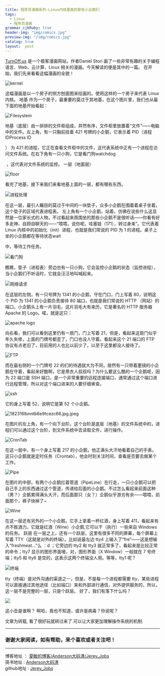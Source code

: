 ```yaml
---
title: 程序员漫画系列-Linux内核里面的那些小企鹅们
tags:
  - Linux
  - 程序员漫画
grammar_cjkRuby: true
header-img: "img/comics.jpg"
preview-img: "/img/comics.jpg"
catalog: true
layout:  post
---
```


[TurnOff.us](http://turnoff.us/) 是一个极客漫画网站，作者Daniel Stori 画了一些非常有趣的关于编程语言、Web、云计算、Linux 相关的漫画。今天解读的便是其中的一篇。
在开始，我们先来看看这幅漫画的全貌！

![kernel](http://upload-images.jianshu.io/upload_images/2305881-9978f01dd51d6856.gif?imageMogr2/auto-orient/strip)

这幅漫画是以一个房子的侧方刨面图来绘画的。使用这样的一个房子来代表 Linux 内核。
地基
作为一个房子，最重要的莫过于其地基，在这个图片里，我们也从最下面的地基开始看起：

![Filesystem](http://upload-images.jianshu.io/upload_images/2305881-8c9f9f8524ce9845.png?imageMogr2/auto-orient/strip%7CimageView2/2/w/1240)

地基（底层）由一排排的文件柜组成，井然有序，文件柜里放置着“文件”——电脑中的文件。左上角，有一只胸前挂着 421 号牌的小企鹅，它表示着 PID（进程 IDProcess ID

） 为 421 的进程，它正在查看文件柜中的文件，这代表系统中正有一个进程在访问文件系统。在右下角有一只小狗，它是看门狗watchdog

 ，这代表对文件系统的监控。
一层（地面层）

![floor](http://upload-images.jianshu.io/upload_images/2305881-59ea7b3d1fb3e43d.png?imageMogr2/auto-orient/strip%7CimageView2/2/w/1240)

看完了地基，接下来我们来看地基上面的一层，都有哪些东西。

![进程处理](http://upload-images.jianshu.io/upload_images/2305881-75e661110dfa6591.png?imageMogr2/auto-orient/strip%7CimageView2/2/w/1240)

在这一层，最引人瞩目的莫过于中间的一块垫子，众多小企鹅在围着着桌子坐着。这个垫子的区域代表进程表。
左上角有一个小企鹅，站着，仿佛在说些什么这显然是一位家长式的人物，不过看起来周围坐的那些小企鹅不是很听话——你看有好多走神、自顾自聊天的——“喂喂，说你呢，哇塞娃（171），转过身来”。它代表着 Linux 内核中的初始化（init）进程，也就是我们常说的 PID 为 1 的进程。桌子上坐的小企鹅都在等待状态wait

中，等待工作任务。

![看门狗](http://upload-images.jianshu.io/upload_images/2305881-527c6308ef55247b.jpeg?imageMogr2/auto-orient/strip%7CimageView2/2/w/1240)

瞧瞧，垫子（进程表）旁边也有一只小狗，它会监控小企鹅的状态（监控进程），当小企鹅们不听话时，它就会汪汪地叫喊起来。

![网络请求](http://upload-images.jianshu.io/upload_images/2305881-39e4a1aadd9dc9b2.png?imageMogr2/auto-orient/strip%7CimageView2/2/w/1240)

在这层的左侧，有一只号牌为 1341 的小企鹅，守在门口，门上写着 80，说明这个 PID 为 1341 的小企鹅负责接待 80 端口，也就是我们常说的 HTTP （网站）的端口。小企鹅头上有一片羽毛，这片羽毛大有来历，它是著名的 HTTP 服务器 Apache 的 Logo。喏，就是这只：

![apache logo](http://upload-images.jianshu.io/upload_images/2305881-aafaf9509ea7ccf2.jpeg?imageMogr2/auto-orient/strip%7CimageView2/2/w/1240)

向右看，我们可以看到这里仍有一扇门，门上写着 21，但是，看起来这扇门似乎年久失修，上面的门牌号都歪了，门口也没人守着。看起来这个 21 端口的 FTP 协议有点老旧了，目前用的人也比以前少了，以至于这里都没人接待了。

![FTP](http://upload-images.jianshu.io/upload_images/2305881-810389697cb85627.png?imageMogr2/auto-orient/strip%7CimageView2/2/w/1240)

而在最右侧的一个门牌号 22 的们的待遇就大为不同，居然有一只带着墨镜的小企鹅在守着，看起来好酷啊，它是黑衣人叔叔吗？为什么要这么酷的一个企鹅呢，因为 22 端口是 SSH 端口，是一个非常重要的远程连接端口，通常通过这个端口进行远程管理，所以对这个端口进来的人要仔细审查。

![ssh](http://upload-images.jianshu.io/upload_images/2305881-05b8cec52a897d0b.png?imageMogr2/auto-orient/strip%7CimageView2/2/w/1240)

它的身上写着 52，说明它是第 52 个小企鹅。

![182316lbnntb6e9tcezc66.jpg.jpeg](http://upload-images.jianshu.io/upload_images/2305881-4aa5c87284033380.jpeg?imageMogr2/auto-orient/strip%7CimageView2/2/w/1240)

在图片的左上角，有一个向下台阶。这个台阶是底层（地基）的文件系统中的，进程们可以通过这个台阶，到文件系统中去读取文件，进行操作。

![CronTab](http://upload-images.jianshu.io/upload_images/2305881-1229cbc0f1b89634.png?imageMogr2/auto-orient/strip%7CimageView2/2/w/1240)

在这一层中，有一个身上写着 217 的小企鹅，他正满头大汗地看着自己的手表。这只小企鹅就是定时任务（Crontab），他会时刻关注时间，查看是否要去做某个工作。

![Pipe](http://upload-images.jianshu.io/upload_images/2305881-582670693002d514.jpeg?imageMogr2/auto-orient/strip%7CimageView2/2/w/1240)

在图片的中部，有两个小企鹅扛着管道（PipeLine）在行走，一只小企鹅可以把自己手上的东西通过这个管道，传递给后面的小企鹅。不过怎么看起来前面这种（男？）企鹅累得满头大汗，而后面那只（女？）企鹅似乎游刃有余——喂喂，前面那个，裤子快掉了~

![Wine](http://upload-images.jianshu.io/upload_images/2305881-841e01357add9d2c.jpeg?imageMogr2/auto-orient/strip%7CimageView2/2/w/1240)


在这一层还有另外的一个小企鹅，它手上拿着一杯红酒，身上写着 411，看起来有点不胜酒力。它就是红酒（Wine）小企鹅,它可以干（执行）一些来自 Windows 的任务。
跃层
在一层之上，还有一个跃层，这里有很多不同的屏幕，每个屏幕上写着 TTY（这就是对外的终端）。比如说最左边 tty4 上输入了“fre”——这是想输入“freshmeat...”么 ：d ；它旁边的 tty2 和 tty3 就正常多了，看起来是比较正常的命令；tty7 显示的图形界面嗳，对，图形界面（X Window）一般就在 7 号终端；tty5 和 tty6 是空的，这表示这两个终端没人用。等等，tty1 呢？

![终端](http://upload-images.jianshu.io/upload_images/2305881-17bdef79fd289813.png?imageMogr2/auto-orient/strip%7CimageView2/2/w/1240)

tty（终端）是对外沟通的渠道之一，但是，不是每一个进程都需要 tty，某些进程可以直接通过其他途径（比如端口）来和外部进行通信，对外提供服务的，所以，这一层不是完整的一层，只是个跃层。
好了，我们有落下什么吗？

![](http://upload-images.jianshu.io/upload_images/2305881-6299762060763ba7.jpeg?imageMogr2/auto-orient/strip%7CimageView2/2/w/1240)

这小丑是谁啊？
啊哈，我也不知道，或许是病毒？你说呢？

文章为转载, 看了很好玩就转过来了.可以让大家更加理解操作系统的机制.


 ----------

### 谢谢大家阅读，如有帮助，来个喜欢或者关注吧！

 ----------

 博客地址   ： [夏敏的博客/Anderson大码渣/Jerey_Jobs][1] <br>
 简书地址   :  [Anderson大码渣][2] <br>
 github地址 :  [Jerey_Jobs][4]


  [1]: http://jerey.cn/
  [2]: http://www.jianshu.com/users/016a5ba708a0/latest_articles
  [3]: http://blog.csdn.net/jerey_jobs
  [4]: https://github.com/Jerey-Jobs
